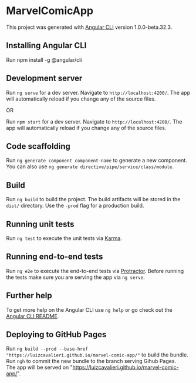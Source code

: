 
# MarvelComicApp

This project was generated with [Angular CLI](https://github.com/angular/angular-cli) version 1.0.0-beta.32.3.

## Installing Angular CLI

Run npm install -g @angular/cli


## Development server

Run `ng serve` for a dev server. Navigate to `http://localhost:4200/`. The app will automatically reload if you change any of the source files.

OR

Run `npm start` for a dev server. Navigate to `http://localhost:4200/`. The app will automatically reload if you change any of the source files.

## Code scaffolding

Run `ng generate component component-name` to generate a new component. You can also use `ng generate directive/pipe/service/class/module`.

## Build

Run `ng build` to build the project. The build artifacts will be stored in the `dist/` directory. Use the `-prod` flag for a production build.

## Running unit tests

Run `ng test` to execute the unit tests via [Karma](https://karma-runner.github.io).

## Running end-to-end tests

Run `ng e2e` to execute the end-to-end tests via [Protractor](http://www.protractortest.org/).
Before running the tests make sure you are serving the app via `ng serve`.

## Further help

To get more help on the Angular CLI use `ng help` or go check out the [Angular CLI README](https://github.com/angular/angular-cli/blob/master/README.md).


## Deploying to GitHub Pages

Run `ng build --prod --base-href "https://luizcavalieri.github.io/marvel-comic-app/"` to build the bundle.
Run `ngh` to commit the new bundle to the branch serving Gihub Pages.  
The app will be served on "https://luizcavalieri.github.io/marvel-comic-app/".
